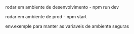 rodar em ambiente de desenvolvimento - npm run dev

rodar em ambiente de prod - npm start

env.exemple para manter as variaveis de ambiente seguras
